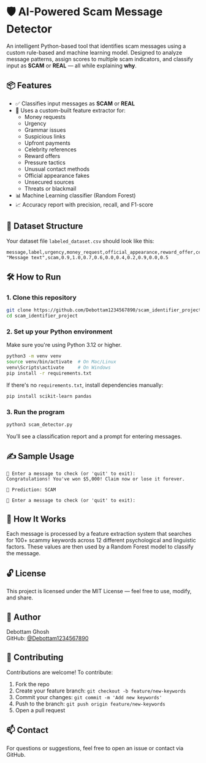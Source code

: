 # 🛡️ AI-Powered Scam Message Detector

An intelligent Python-based tool that identifies scam messages using a custom rule-based and machine learning model. Designed to analyze message patterns, assign scores to multiple scam indicators, and classify input as **SCAM** or **REAL** — all while explaining **why**.

## 📦 Features

- ✅ Classifies input messages as **SCAM** or **REAL**
- 🧠 Uses a custom-built feature extractor for:
  - Money requests
  - Urgency
  - Grammar issues
  - Suspicious links
  - Upfront payments
  - Celebrity references
  - Reward offers
  - Pressure tactics
  - Unusual contact methods
  - Official appearance fakes
  - Unsecured sources
  - Threats or blackmail
- 📊 Machine Learning classifier (Random Forest)
- 📈 Accuracy report with precision, recall, and F1-score

## 📁 Dataset Structure

Your dataset file `labeled_dataset.csv` should look like this:

```csv
message,label,urgency,money_request,official_appearance,reward_offer,celebrity_reference,grammar_issues,unusual_contact_method,pressure_to_act,suspicious_link,upfront_payment
"Message text",scam,0.9,1.0,0.7,0.6,0.0,0.4,0.2,0.9,0.0,0.5
```

## 🛠️ How to Run

### 1. Clone this repository

```bash
git clone https://github.com/Debottam1234567890/scam_identifier_project.git
cd scam_identifier_project
```

### 2. Set up your Python environment

Make sure you're using Python 3.12 or higher.

```bash
python3 -m venv venv
source venv/bin/activate  # On Mac/Linux
venv\Scripts\activate     # On Windows
pip install -r requirements.txt
```

If there's no `requirements.txt`, install dependencies manually:

```bash
pip install scikit-learn pandas
```

### 3. Run the program

```bash
python3 scam_detector.py
```

You’ll see a classification report and a prompt for entering messages.

## ✍️ Sample Usage

```plaintext
💬 Enter a message to check (or 'quit' to exit):
Congratulations! You've won $5,000! Claim now or lose it forever.

🤖 Prediction: SCAM

💬 Enter a message to check (or 'quit' to exit):
```

## 🧠 How It Works

Each message is processed by a feature extraction system that searches for 100+ scammy keywords across 12 different psychological and linguistic factors. These values are then used by a Random Forest model to classify the message.

## 🔓 License

This project is licensed under the MIT License — feel free to use, modify, and share.

## 👤 Author

Debottam Ghosh  
GitHub: [@Debottam1234567890](https://github.com/Debottam1234567890)

## 🤝 Contributing

Contributions are welcome! To contribute:

1. Fork the repo
2. Create your feature branch: `git checkout -b feature/new-keywords`
3. Commit your changes: `git commit -m 'Add new keywords'`
4. Push to the branch: `git push origin feature/new-keywords`
5. Open a pull request

## 📫 Contact

For questions or suggestions, feel free to open an issue or contact via GitHub.
